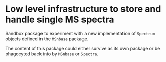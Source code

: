 # Low level infrastructure to store and handle single MS spectra

Sandbox package to experiment with a new implementation of `Spectrum`
objects defined in the `MSnbase` package.

The content of this package could either survive as its own package or
be phagocyted back into by `MSnbase` or `Spectra`.